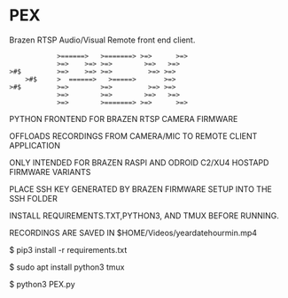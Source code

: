 # PEX
Brazen RTSP Audio/Visual Remote front end client.

                >======>   >=======> >=>      >=>
                >=>    >=> >=>        >=>   >=>
    >#$         >=>    >=> >=>         >=> >=>
        >#$     >  ======>   >=====>       >=>
    >#$         >=>        >=>         >=> >=>
                >=>        >=>        >=>   >=>
                >=>        >=======> >=>      >=>

PYTHON FRONTEND FOR BRAZEN RTSP CAMERA FIRMWARE

OFFLOADS RECORDINGS FROM CAMERA/MIC TO REMOTE CLIENT APPLICATION

ONLY INTENDED FOR BRAZEN RASPI AND ODROID C2/XU4 HOSTAPD FIRMWARE VARIANTS

PLACE SSH KEY GENERATED BY BRAZEN FIRMWARE SETUP INTO THE SSH FOLDER

INSTALL REQUIREMENTS.TXT,PYTHON3, AND TMUX BEFORE RUNNING.

RECORDINGS ARE SAVED IN $HOME/Videos/yeardatehourmin.mp4



$ pip3 install -r requirements.txt



$ sudo apt install python3 tmux



$ python3 PEX.py
 
          

